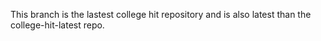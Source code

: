 This branch is the lastest college hit repository and is also latest than the college-hit-latest repo.

